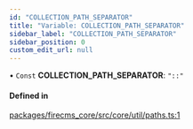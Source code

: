 ```yaml
---
id: "COLLECTION_PATH_SEPARATOR"
title: "Variable: COLLECTION_PATH_SEPARATOR"
sidebar_label: "COLLECTION_PATH_SEPARATOR"
sidebar_position: 0
custom_edit_url: null
---
```


• `Const` **COLLECTION\_PATH\_SEPARATOR**: ``"::"``

#### Defined in

[packages/firecms_core/src/core/util/paths.ts:1](https://github.com/FireCMSco/firecms/blob/d45f3739/packages/firecms_core/src/core/util/paths.ts#L1)
